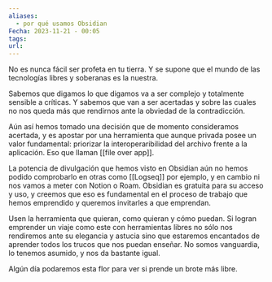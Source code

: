 ```yaml
---
aliases:
  - por qué usamos Obsidian
Fecha: 2023-11-21 - 00:05
tags: 
url:
---
```


No es nunca fácil ser profeta en tu tierra. Y se supone que el mundo de las tecnologías libres y soberanas es la nuestra.

Sabemos que digamos lo que digamos va a ser complejo y totalmente sensible a críticas. Y sabemos que van a ser acertadas y sobre las cuales no nos queda más que rendirnos ante la obviedad de la contradicción.

Aún así hemos tomado una decisión que de momento consideramos acertada, y es apostar por una herramienta que aunque privada posee un valor fundamental: priorizar la interoperaribilidad del archivo frente a la aplicación. Eso que llaman [[file over app]].

La potencia de divulgación que hemos visto en Obsidian aún no hemos podido comprobarlo en otras como [[Logseq]] por ejemplo, y en cambio ni nos vamos a meter con Notion o Roam. Obsidian es gratuita para su acceso y uso, y creemos que eso es fundamental en el proceso de trabajo que hemos emprendido y queremos invitarles a que emprendan.

Usen la herramienta que quieran, como quieran y cómo puedan. Si logran emprender un viaje como este con herramientas libres no sólo nos rendiremos ante su elegancia y astucia sino que estaremos encantados de aprender todos los trucos que nos puedan enseñar. No somos vanguardia, lo tenemos asumido, y nos da bastante igual.

Algún día podaremos esta flor para ver si prende un brote más libre.
